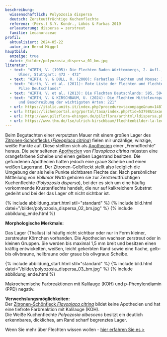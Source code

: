 ```yaml
---
beschreibung:
  wissenschaftlich: Polyozosia dispersa
  deutsch: Zersteutfrüchtige Kuchenflechte
  referenz: (Pers.) S.Y. Kondr., Lökös & Farkas 2019
  erlaeuterung: dispersa = zerstreut
  familie: Lecanoraceae
profil:
  aktualisiert: 2024-05-22
  autor_in: Bernd Miggel
hauptbild:
  anzeige: true
  datei: /bilder/polyozosia_dispersa_01_bm.jpg
literatur:
  - text: "WIRTH, V. (1995): Die Flechten Baden-Württembergs, 2. Aufl., 1006 S.;
      Ulmer, Stuttgart: 472 - 473"
  - text: "WIRTH, V. & DÜLL, R. (2000): Farbatlas Flechten und Moose: 128"
  - text: "Wirth, V. et al. (2011): Rote Liste der Flechten und flechtenbewohnende
      Pilze Deutschlands"
  - text: "WIRTH, V. et al. (2013): Die Flechten Deutschlands: 585, 594"
  - text: "WIRTH, V. & KIRSCHBAUM, U. (2024): Die Flechten Mitteleuropas. Bestimmung
      und Beschreibung der wichtigsten Arten: 221"
  - url: https://italic.units.it/index.php?procedure=taxonpage&num=1487
  - url: https://lichenportal.org/portal/taxa/index.php?tid=53798&taxauthid=1&clid=1231
  - url: http://www.pilzflora-ehingen.de/pilzflora/arthtml/ldispersa.php
  - url: https://www.thm.de/lse/ulrich-kirschbaum/flechtenbilder-la-leca
---
```

Beim Begutachten einer verputzten Mauer mit einem großen Lager des [Zitronen-Schönflecks (*Flavoplaca citrina*)](/pilze/flavoplaca-citrina-zitronen-schönfleck) fielen mir unzählige, winzige, weiße Punkte auf. Diese stellten sich als [Apothecien](Apothecien "Glossar") einer „Fremdflechte“ heraus. Die sehr seltenen [Apothecien](Apothecien "Glossar") von *Flavoplaca citrina* müssten eine orangefarbene Scheibe und einen gelben Lagerrand besitzen. Die gefundenen Apothecien hatten jedoch eine graue Scheibe und einen weißen [Lagerrand](Lager "Glossar"). Der Zitronen-Gelbfleckt stellt also lediglich die Umgebung der als helle Punkte sichtbaren Flechte dar. Nach persönlicher Mittleilung von *Volkmar Wirth* gehören sie zur Zerstreutfrüchtigen Kuchenflechte (*Polyozosia dispersa*), bei der es sich um eine häufig vorkommende Krustenflechte handelt, die nur auf kalkreichem Substrat gedeiht und bei der das Lager oft nicht sichtbar ist.

{% include abbildung_start.html stil="standard" %}
{% include bild.html datei="/bilder/polyozosia_dispersa_02_bm.jpg" %}
{% include abbildung_ende.html %}

**Morphologische Merkmale:**

Das Lager (Thallus) ist häufig nicht sichtbar oder nur in Form kleiner, zerstreuter Körnchen vorhanden. Die Apothecien wachsen zerstreut oder in kleinen Gruppen. Sie werden bis maximal 1,5 mm breit und besitzen einen kräftig entwickelten, weißen, leicht gekerbten Rand sowie eine flache, gelb- bis olivbraune, hellbraune oder graue bis olivgraue Scheibe.

{% include abbildung_start.html stil="standard" %}
{% include bild.html datei="/bilder/polyozosia_dispersa_03_bm.jpg" %}
{% include abbildung_ende.html %}

Makrochemische Farbreaktionen mit Kalilauge (KOH) und p-Phenylendiamin (PPD) negativ.

**Verwechslungsmöglichkeiten:**\
Der [Zitronen-Schönfleck *Flavoplaca citrina*](/pilze/flavoplaca-citrina-zitronen-schönfleck) bildet keine Apothecien und hat eine tiefrote Farbreaktion mit Kalilauge (KOH).\
Die Weiße Kuchenflechte *Polyozosia albescens* besitzt ein deutlich erkennbares, dickliches, am Rand scharf begrenztes Lager.

Wenn Sie mehr über Flechten wissen wollen - [hier erfahren Sie es >](/verwandt/flechten)